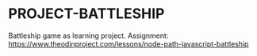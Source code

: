 # PROJECT-BATTLESHIP
Battleship game as learning project. Assignment: https://www.theodinproject.com/lessons/node-path-javascript-battleship
